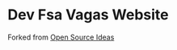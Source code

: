 # Dev Fsa Vagas Website

Forked from [Open Source Ideas](https://github.com/open-source-ideas/open-source-ideas.github.io)